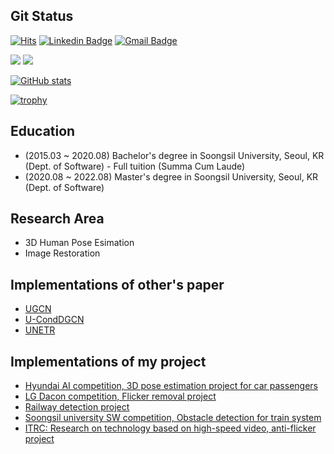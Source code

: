 
## Git Status 

[![Hits](https://hits.seeyoufarm.com/api/count/incr/badge.svg?url=https%3A%2F%2Fgithub.com%2Ftamasino52%2Ftamasino52&count_bg=%239426E7&title_bg=%23272727&icon=&icon_color=%23E7E7E7&title=hits&edge_flat=true)](https://hits.seeyoufarm.com)
[![Linkedin Badge](https://img.shields.io/badge/-LinkedIn-blue?style=flat-square&logo=Linkedin&logoColor=white&link=https://www.linkedin.com/in/seong-yun-byeon-8183a8113/)](https://www.linkedin.com/in/%EB%AF%BC%EC%84%9D-%EA%B9%80-31409722a/)
[![Gmail Badge](https://img.shields.io/badge/Gmail-d14836?style=flat-square&logo=Gmail&logoColor=white&link=mailto:tamasino52@gmail.com)](mailto:tamasino52@gmail.com)

<img src="https://img.shields.io/badge/PyTorch-EE4C2C?style=flat-square&logo=Pytorch&logoColor=white"/></a>
<img src="https://img.shields.io/badge/Tensorflow-FF6F00?style=flat-square&logo=TensorFlow&logoColor=white"/></a>               


[![GitHub stats](https://github-readme-stats.vercel.app/api?username=tamasino52&count_private=true&show_icons=true)](https://github.com/anuraghazra/github-readme-stats)

[![trophy](https://github-profile-trophy.vercel.app/?username=tamasino52&row=1&column=5)](https://github.com/tamasino52)

	
## Education
  - (2015.03 ~  2020.08) Bachelor's degree in Soongsil University, Seoul, KR (Dept. of Software)
            - Full tuition (Summa Cum Laude)
  - (2020.08 ~ 2022.08) Master's degree in Soongsil University, Seoul, KR (Dept. of Software)

	
## Research Area
  - 3D Human Pose Esimation
  - Image Restoration

## Implementations of other's paper
- [UGCN](https://github.com/tamasino52/UGCN)
- [U-CondDGCN](https://github.com/tamasino52/U-CondDGCN)
- [UNETR](https://github.com/tamasino52/UNETR)

## Implementations of my project
- [Hyundai AI competition, 3D pose estimation project for car passengers](https://github.com/tamasino52/Safety-Pose)
- [LG Dacon competition, Flicker removal project](https://github.com/tamasino52/AntiFlareNet)
- [Railway detection project](https://github.com/tamasino52/Railway_detection)
- [Soongsil university SW competition, Obstacle detection for train system](https://github.com/tamasino52/Railroad_and_Obstacle_detection)
- [ITRC: Research on technology based on high-speed video, anti-flicker project](https://github.com/tamasino52/Anti_Flicker)

